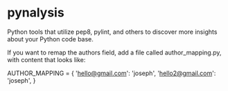 pynalysis
=========

Python tools that utilize pep8, pylint, and others to discover more insights
about your Python code base.

If you want to remap the authors field, add a file called
author_mapping.py, with content that looks like:

AUTHOR_MAPPING = {
    'hello@gmail.com': 'joseph',
    'hello2@gmail.com': 'joseph',
}
